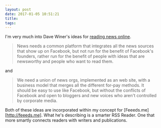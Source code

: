 ```yaml
---
layout: post
date: 2017-01-05 10:51:21
title: 
tags:
---
```


I'm very much into Dave Winer's ideas for [reading news online](http://scripting.com/2017/01/05/weStillNeedANetflixForNews.html).

> News needs a common platform that integrates all the news sources that show up on Facebook, but not run for the benefit of Facebook's founders, rather run for the benefit of people with ideas that are newsworthy and people who want to read them. 

and

> We need a union of news orgs, implemented as an web site, with a business model that merges all the different for-pay methods. It should be easy to use like Facebook, but without the conflicts of Facebook and open to bloggers and new voices who aren't controlled by corporate media.

Both of these ideas are incorporated within my concept for [Feeeds.me][http://feeeds.me]. What he's describing is a smarter RSS Reader. One that more smartly connects readers with writers and publications. 